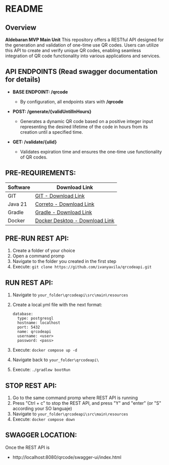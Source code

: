 # README

## Overview

**Aldebaran MVP Main Unit**
This repository offers a RESTful API designed for the generation and validation of one-time use QR codes. 
Users can utilize this API to create and verify unique QR codes, enabling seamless integration of QR code functionality into various applications and services.

## API ENDPOINTS (Read swagger documentation for details)

- **BASE ENDPOINT: /qrcode**
  - By configuration, all endpoints stars with **/qrcode**

- **POST: /generate/{validUntilInHours}**
  - Generates a dynamic QR code based on a positive integer input representing the desired lifetime of the code in hours from its creation until a specified time. 
- **GET: /validate/{ulid}**
  - Validates expiration time and ensures the one-time use functionality of QR codes.

## PRE-REQUIREMENTS:
|Software|Download Link|
|----|----|
|GIT|[GIT - Download Link](https://git-scm.com/downloads)|
|Java 21|[Correto - Download Link](https://docs.aws.amazon.com/corretto/latest/corretto-21-ug/downloads-list.html)|
|Gradle|[Gradle - Download Link](https://gradle.org/install/)|
|Docker|[Docker Desktop - Download Link](https://www.docker.com/products/docker-desktop/)|

## PRE-RUN REST API:

1. Create a folder of your choice
2. Open a command promp
3. Navigate to the folder you created in the first step
4. Execute: `git clone https://github.com/ivanyavila/qrcodeapi.git`

## RUN REST API:

1. Navigate to `your_folder\qrcodeapi\src\main\resources`
2. Create a local.yml file with the next format:

      ```
      database:
        type: postgresql
        hostname: localhost
        port: 5432
        name: qrcodeapi
        username: <user>
        password: <pass>
      ```

4. Execute: `docker compose up -d`
5. Navigate back to `your_folder\qrcodeapi\`
6. Execute: `./gradlew bootRun`

## STOP REST API:

1. Go to the same command promp where REST API is running
2. Press "Ctrl + c" to stop the REST API, and press "Y" and "enter" (or "S" according your SO languaje)
3. Navigate to `your_folder\qrcodeapi\src\main\resources`
4. Execute: `docker compose down`

## SWAGGER LOCATION:
Once the REST API is 
- http://localhost:8080/qrcode/swagger-ui/index.html
